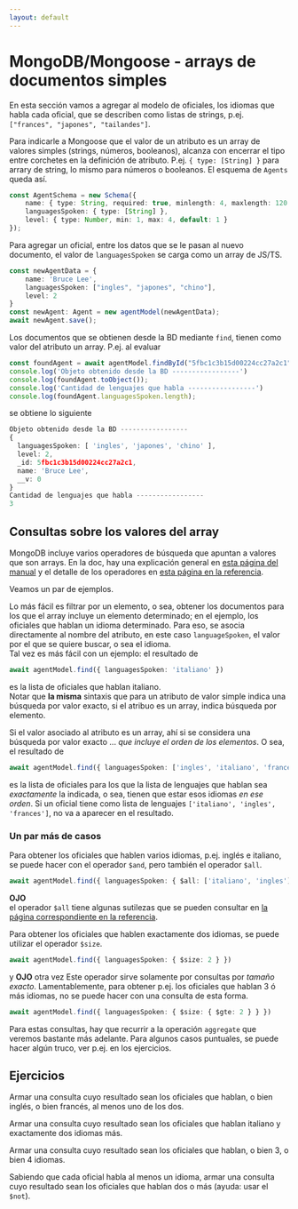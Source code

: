 ```yaml
---
layout: default
---
```


# MongoDB/Mongoose - arrays de documentos simples
En esta sección vamos a agregar al modelo de oficiales, los idiomas que habla cada oficial, que se describen como listas de strings, p.ej. `["frances", "japones", "tailandes"]`.

Para indicarle a Mongoose que el valor de un atributo es un array de valores simples (strings, números, booleanos), alcanza con encerrar el tipo entre corchetes en la definición de atributo. P.ej. `{ type: [String] }` para arrary de string, lo mismo para números o booleanos. El esquema de `Agents` queda así.
```typescript
const AgentSchema = new Schema({
    name: { type: String, required: true, minlength: 4, maxlength: 120 },
    languagesSpoken: { type: [String] },
    level: { type: Number, min: 1, max: 4, default: 1 }
});
```

Para agregar un oficial, entre los datos que se le pasan al nuevo documento, el valor de `languagesSpoken` se carga como un array de JS/TS.
```typescript
const newAgentData = {
    name: 'Bruce Lee',
    languagesSpoken: ["ingles", "japones", "chino"],
    level: 2
}
const newAgent: Agent = new agentModel(newAgentData);
await newAgent.save();
```

Los documentos que se obtienen desde la BD mediante `find`, tienen como valor del atributo un array. P.ej. al evaluar
```typescript
const foundAgent = await agentModel.findById("5fbc1c3b15d00224cc27a2c1");
console.log('Objeto obtenido desde la BD -----------------')
console.log(foundAgent.toObject());
console.log('Cantidad de lenguajes que habla -----------------')
console.log(foundAgent.languagesSpoken.length);
```
se obtiene lo siguiente
```typescript
Objeto obtenido desde la BD -----------------
{
  languagesSpoken: [ 'ingles', 'japones', 'chino' ],
  level: 2,
  _id: 5fbc1c3b15d00224cc27a2c1,
  name: 'Bruce Lee',
  __v: 0
}
Cantidad de lenguajes que habla -----------------
3
```

## Consultas sobre los valores del array
MongoDB incluye varios operadores de búsqueda que apuntan a valores que son arrays. En la doc, hay una explicación general en [esta página del manual](https://docs.mongodb.com/manual/tutorial/query-arrays/) y el detalle de los operadores en [esta página en la referencia](https://docs.mongodb.com/manual/reference/operator/query-array/).

Veamos un par de ejemplos.

Lo más fácil es filtrar por un elemento, o sea, obtener los documentos para los que el array incluye un elemento determinado; en el ejemplo, los oficiales que hablan un idioma determinado. Para eso, se asocia directamente al nombre del atributo, en este caso `languageSpoken`, el valor por el que se quiere buscar, o sea el idioma.  
Tal vez es más fácil con un ejemplo: el resultado de 
```typescript
await agentModel.find({ languagesSpoken: 'italiano' })
```
es la lista de oficiales que hablan italiano.  
Notar que **la misma** sintaxis que para un atributo de valor simple indica una búsqueda por valor exacto, si el atribuo es un array, indica búsqueda por elemento.

Si el valor asociado al atributo es un array, ahí si se considera una búsqueda por valor exacto ... _que incluye el orden de los elementos_. O sea, el resultado de
```typescript
await agentModel.find({ languagesSpoken: ['ingles', 'italiano', 'frances'] })
```
es la lista de oficiales para los que la lista de lenguajes que hablan sea _exactamente_ la indicada, o sea, tienen que estar esos idiomas _en ese orden_. Si un oficial tiene como lista de lenguajes `['italiano', 'ingles', 'frances']`, no va a aparecer en el resultado.

### Un par más de casos

Para obtener los oficiales que hablen varios idiomas, p.ej. inglés e italiano, se puede hacer con el operador `$and`, pero también el operador `$all`.
```typescript
await agentModel.find({ languagesSpoken: { $all: ['italiano', 'ingles'] } })
```
**OJO**  
el operador `$all` tiene algunas sutilezas que se pueden consultar en [la página correspondiente en la referencia](https://docs.mongodb.com/manual/reference/operator/query/all/).

Para obtener los oficiales que hablen exactamente dos idiomas, se puede utilizar el operador `$size`.
```typescript
await agentModel.find({ languagesSpoken: { $size: 2 } })
```
y **OJO** otra vez
Este operador sirve solamente por consultas por _tamaño exacto_. Lamentablemente, para obtener p.ej. los oficiales que hablan 3 ó más idiomas, no se puede hacer con una consulta de esta forma.
```typescript
await agentModel.find({ languagesSpoken: { $size: { $gte: 2 } } })
```
Para estas consultas, hay que recurrir a la operación `aggregate` que veremos bastante más adelante. Para algunos casos puntuales, se puede hacer algún truco, ver p.ej. en los ejercicios.


## Ejercicios
Armar una consulta cuyo resultado sean los oficiales que hablan, o bien inglés, o bien francés, al menos uno de los dos.

Armar una consulta cuyo resultado sean los oficiales que hablan italiano y exactamente dos idiomas más.

Armar una consulta cuyo resultado sean los oficiales que hablan, o bien 3, o bien 4 idiomas. 

Sabiendo que cada oficial habla al menos un idioma, armar una consulta cuyo resultado sean los oficiales que hablan dos o más (ayuda: usar el `$not`).

